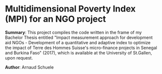 # Multidimensional Poverty Index (MPI) for an NGO project

**Summary**: This project compiles the code written in the frame of my Bachelor Thesis entitled "Impact measurement approach for development aid NGOs - Development of a quantitative and adaptive index to optimize the impact of Terre des Hommes Suisse's micro-finance projects in Senegal and Burkina Faso" (2017), which is available at the University of St.Gallen, upon request.

**Author**: Arnaud Schuele

